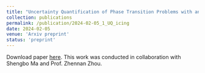 ```yaml
---
title: "Uncertainty Quantification of Phase Transition Problems with an Injection Boundary"
collection: publications
permalink: /publication/2024-02-05_1_UQ_icing
date: 2024-02-05
venue: 'Arxiv preprint'
status: 'preprint'
---
```


Download paper [here](https://arxiv.org/pdf/2402.02806.pdf). This work was conducted in collaboration with Shengbo Ma and Prof. Zhennan Zhou.
